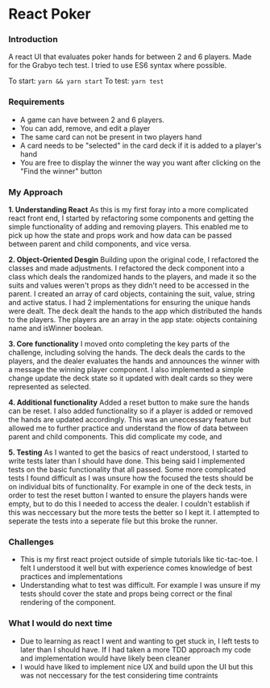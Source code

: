 # React Poker

### Introduction
A react UI that evaluates poker hands for between 2 and 6 players. Made for the Grabyo tech test.
I tried to use ES6 syntax where possible.

To start:
`yarn && yarn start`
To test:
`yarn test`

### Requirements
- A game can have between 2 and 6 players.
- You can add, remove, and edit a player
- The same card can not be present in two players hand
- A card needs to be "selected" in the card deck if it is added to a player's hand
- You are free to display the winner the way you want after clicking on the "Find the winner" button

### My Approach

**1. Understanding React**
As this is my first foray into a more complicated react front end, I started by refactoring some components and getting the simple functionality of adding and removing players. This enabled me to pick up how the state and props work and how data can be passed between parent and child components, and vice versa.

**2. Object-Oriented Desgin**
Building upon the original code, I refactored the classes and made adjustments. I refactored the deck component into a class which deals the randomized hands to the players, and made it so the suits and values weren't props as they didn't need to be accessed in the parent. I created an array of card objects, containing the suit, value, string and active status. I had 2 implementations for ensuring the unique hands were dealt. The deck dealt the hands to the app which distributed the hands to the players. The players are an array in the app state: objects containing name and isWinner boolean.

**3. Core functionality**
I moved onto completing the key parts of the challenge, including solving the hands. The deck deals the cards to the players, and the dealer evaluates the hands and announces the winner with a message the winning player component. I also implemented a simple change update the deck state so it updated with dealt cards so they were represented as selected.

**4. Additional functionality**
Added a reset button to make sure the hands can be reset. I also added functionality so if a player is added or removed the hands are updated accordingly. This was an uneccessary feature but allowed me to further practice and understand the flow of data between parent and child components. This did complicate my code, and

**5. Testing**
As I wanted to get the basics of react understood, I started to write tests later than I should have done. This being said I implemented tests on the basic functionality that all passed. Some more complicated tests I found difficult as I was unsure how the focused the tests should be on individual bits of functionality. For example in one of the deck tests, in order to test the reset button I wanted to ensure the players hands were empty, but to do this I needed to access the dealer. I couldn't establish if this was neccessary but the more tests the better so I kept it. I attempted to seperate the tests into a seperate file but this broke the runner.

### Challenges

- This is my first react project outside of simple tutorials like tic-tac-toe. I felt I understood it well but with experience comes knowledge of best practices and implementations
- Understanding what to test was difficult. For example I was unsure if my tests should cover the state and props being correct or the final rendering of the component.

### What I would do next time
- Due to learning as react I went and wanting to get stuck in, I left tests to later than I should have. If I had taken a more TDD approach my code and implementation would have likely been cleaner
- I would have liked to implement nice UX and build upon the UI but this was not neccessary for the test considering time contraints
